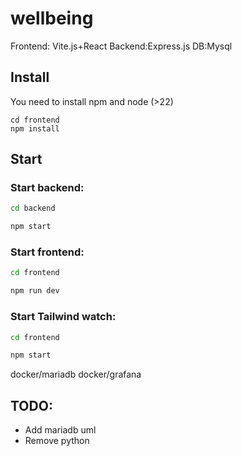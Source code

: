 # wellbeing

Frontend: Vite.js+React
Backend:Express.js
DB:Mysql

## Install
You need to install npm and node (>22)
```
cd frontend
npm install 
```

## Start
### Start backend: 
```bash
cd backend 

npm start
```

### Start frontend:
```bash
cd frontend

npm run dev
```

### Start Tailwind watch:
```bash
cd frontend

npm start
```

docker/mariadb
docker/grafana

## TODO:
- Add mariadb uml 
- Remove python
